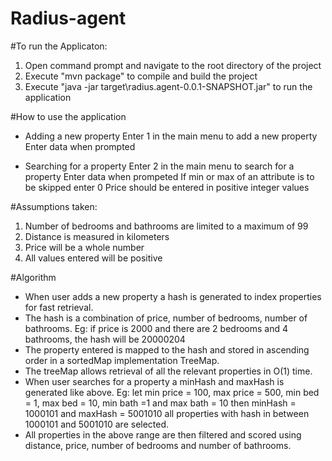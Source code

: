 # Radius-agent

#To run the Applicaton:

1. Open command prompt and navigate to the root directory of the project
2. Execute "mvn package" to compile and build the project
3. Execute "java -jar target\radius.agent-0.0.1-SNAPSHOT.jar" to run the application

#How to use the application

  - Adding a new property
    Enter 1 in the main menu to add a new property
    Enter data when prompted
  
  - Searching for a property
    Enter 2 in the main menu to search for a property
    Enter data when prompeted
    If min or max of an attribute is to be skipped enter 0
    Price should be entered in positive integer values

#Assumptions taken:
1. Number of bedrooms and bathrooms are limited to a maximum of 99
2. Distance is measured in kilometers
3. Price will be a whole number
4. All values entered will be positive

#Algorithm
- When user adds a new property a hash is generated to index properties for fast retrieval.
- The hash is a combination of price, number of bedrooms, number of bathrooms.
  Eg: if price is 2000 and there are 2 bedrooms and 4 bathrooms, the hash will be 20000204
- The property entered is mapped to the hash and stored in ascending order in a sortedMap implementation TreeMap.
- The treeMap allows retrieval of all the relevant properties in O(1) time.
- When user searches for a property a minHash and maxHash is generated like above.
  Eg: let min price = 100, max price = 500, min bed = 1, max bed = 10, min bath =1 and max bath = 10
      then minHash = 1000101 and maxHash = 5001010
      all properties with hash in between 1000101 and 5001010 are selected.
- All properties in the above range are then filtered and scored using distance, price, number of bedrooms and number of bathrooms.
